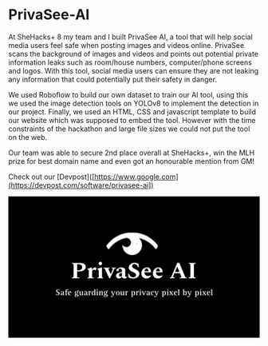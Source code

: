 # PrivaSee-AI

At SheHacks+ 8 my team and I built PrivaSee AI, a tool that will help social media users feel safe when posting images and videos online. PrivaSee scans the background of images and videos and points out potential private information leaks such as room/house numbers, computer/phone screens and logos. With this tool, social media users can ensure they are not leaking any information that could potentially put their safety in danger. 

We used Roboflow to build our own dataset to train our AI tool, using this we used the image detection tools on YOLOv8 to implement the detection in our project. Finally, we used an HTML, CSS and javascript template to build our website which was supposed to embed the tool. However with the time constraints of the hackathon and large file sizes we could not put the tool on the web.

Our team was able to secure 2nd place overall at SheHacks+, win the MLH prize for best domain name and even got an honourable mention from GM!

Check out our [Devpost]([https://www.google.com](https://devpost.com/software/privasee-ai])

![Logo](images/logoblackbackground.jpeg)

